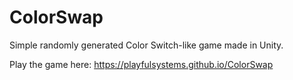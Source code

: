 # ColorSwap
 Simple randomly generated Color Switch-like game made in Unity.
 
 Play the game here: https://playfulsystems.github.io/ColorSwap
